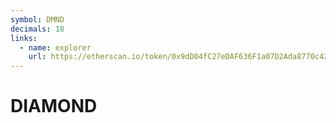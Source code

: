 ```yaml
---
symbol: DMND
decimals: 18
links:
  - name: explorer
    url: https://etherscan.io/token/0x9dD04fC27eDAF636F1a07D2Ada8770c42d2f52Ff
---
```


# DIAMOND
